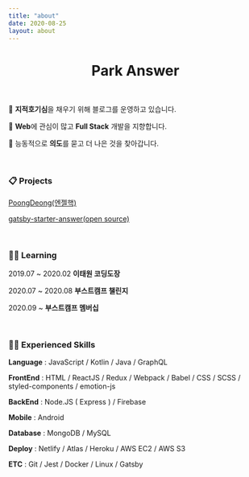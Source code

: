 ```yaml
---
title: "about"
date: 2020-08-25
layout: about
---
```


<div align="center">

# Park Answer

</div>

<br />

🤔 **지적호기심**을 채우기 위해 블로그를 운영하고 있습니다.

🦄 **Web**에 관심이 많고 **Full Stack** 개발을 지향합니다.

🌱 능동적으로 **의도**를 묻고 더 나은 것을 찾아갑니다.

<br />

### 📋 Projects

[PoongDeong(엔젤핵)](https://github.com/PoongDeong/poongdeong)

[gatsby-starter-answer(open source)](https://github.com/passwd10/gatsby-starter-answer)

<br />

### 🏃‍♂️ Learning


2019.07 ~ 2020.02 **이태원 코딩도장**

2020.07 ~ 2020.08 **부스트캠프 챌린지**

2020.09 ~ **부스트캠프 멤버십**


<br />

### 🤹🏻 Experienced Skills

**Language** : JavaScript / Kotlin / Java / GraphQL

**FrontEnd** : HTML / ReactJS / Redux / Webpack / Babel / CSS / SCSS / styled-components / emotion-js

**BackEnd** : Node.JS ( Express ) / Firebase

**Mobile** : Android

**Database** : MongoDB / MySQL

**Deploy** : Netlify / Atlas / Heroku / AWS EC2 / AWS S3

**ETC** : Git / Jest / Docker / Linux / Gatsby

<br />
